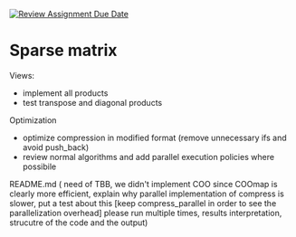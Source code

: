 [![Review Assignment Due Date](https://classroom.github.com/assets/deadline-readme-button-22041afd0340ce965d47ae6ef1cefeee28c7c493a6346c4f15d667ab976d596c.svg)](https://classroom.github.com/a/HlQKP7Zu)

# Sparse matrix 

Views:
- implement all products
- test transpose and diagonal products

Optimization
- optimize compression in modified format (remove unnecessary ifs and avoid push_back)
- review normal algorithms and add parallel execution policies where possibile
  
README.md (
    need of TBB, 
    we didn't implement COO since COOmap is clearly more efficient, 
    explain why parallel implementation of compress is slower, put a test about this [keep compress_parallel in order to see the parallelization overhead]
    please run multiple times,
    results interpretation,
    strucutre of the code and the output)